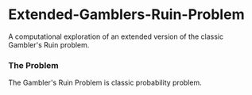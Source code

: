 # Extended-Gamblers-Ruin-Problem
A computational exploration of an extended version of the classic Gambler's Ruin problem.

### The Problem
The Gambler's Ruin Problem is classic probability problem. 

<!-- Problem statement, (discoveries, derivations, function derivations, observations), how to use, unexplored avenues -->
